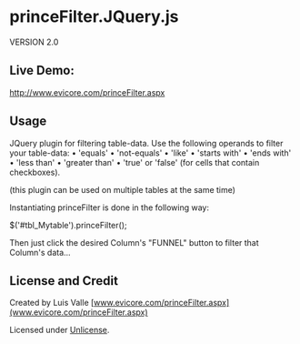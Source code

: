 princeFilter.JQuery.js
======================

VERSION 2.0
    
Live Demo:
-------
http://www.evicore.com/princeFilter.aspx

Usage
-----

JQuery plugin for filtering table-data. Use the following operands to filter your table-data:
        • 'equals'
        • 'not-equals'
        • 'like'
        • 'starts with'
        • 'ends with'
        • 'less than'
        • 'greater than'
        • 'true' or 'false' (for cells that contain checkboxes).


(this plugin can be used on multiple tables at the same time)

Instantiating princeFilter is done in the following way:
		
$('#tbl_Mytable').princeFilter();



Then just click the desired Column's "FUNNEL" button to filter that Column's data...

License and Credit
---

Created by Luis Valle
[www.evicore.com/princeFilter.aspx](www.evicore.com/princeFilter.aspx)

Licensed under [Unlicense](http://unlicense.org/).
